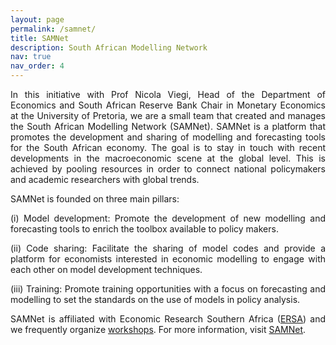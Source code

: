 ```yaml
---
layout: page
permalink: /samnet/
title: SAMNet
description: South African Modelling Network
nav: true
nav_order: 4
---
```

<p align="justify"> In this initiative with Prof Nicola Viegi, Head of the Department of Economics and South African Reserve Bank Chair in Monetary Economics at the University of Pretoria, we are a small team that created and manages the South African Modelling Network (SAMNet). SAMNet is a platform that promotes the development and sharing of modelling and forecasting tools for the South African economy. The goal is to stay in touch with recent developments in the macroeconomic scene at the global level. This is achieved by pooling resources in order to connect national policymakers and academic researchers with global trends.</p>

SAMNet is founded on three main pillars:
<p align="justify">
(i) Model development: Promote the development of new modelling and forecasting tools to enrich the toolbox available to policy makers.</p>
<p align="justify"> (ii) Code sharing: Facilitate the sharing of model codes and provide a platform for economists interested in economic modelling to engage with each other on model development techniques.</p>
<p align="justify"> (iii) Training: Promote training opportunities with a focus on forecasting and modelling to set the standards on the use of models in policy analysis.</p>

 <p align="justify"> SAMNet is affiliated with Economic Research Southern Africa (<a href="https://econrsa.org">ERSA</a>) and we frequently organize <a href="https://samnet.org.za/training-workshops/past-events/">workshops</a>. For more information, visit <a href="https://samnet.org.za">SAMNet</a>.</p>
